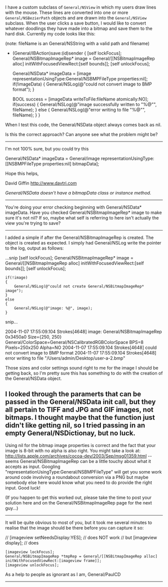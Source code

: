 

I have a custom subclass of <code>General/NSView</code> in which my users draw lines with the mouse.  These lines are converted into one or more <code>General/NSBezierPath</code> objects and are drawn into the <code>General/NSView</code> subclass.  When the user clicks a save button, I would like to convert whatever doodlings they have made into a bitmap and save them to the hard disk.  Currently my code looks like this:

(note: fileName is an General/NSString with a valid path and filename)

    
- (General/IBAction)save:(id)sender
{
	[self lockFocus];
	General/NSBitmapImageRep* image = 
		General/[[NSBitmapImageRep alloc] initWithFocusedViewRect:[self bounds]];
	[self unlockFocus];
	
	General/NSData* imageData = [image representationUsingType:General/NSBMPFileType properties:nil];
	if(!imageData)
	{
		General/NSLog(@"could not convert image to BMP format");
	}
	
	BOOL success = [imageData writeToFile:fileName atomically:NO];
	if(success)
	{
		General/NSLog(@"image successfully written to \"%@\"", fileName);
	}
	else
	{
		General/NSLog(@"error writing to file \"%@\"", fileName);
	}
}


When I test this code, the General/NSData object always comes back as nil.

Is this the correct approach?  Can anyone see what the problem might be?

----

I'm not 100% sure, but you could try this

    
General/NSData* imageData = General/image representationUsingType:[[NSBMPFileType properties:nil] bitmapData];


Hope this helps,

David Giffin http://www.davtri.com

*General/NSData doesn't have a     bitmapData class or instance method.*

----
You're doing your error checking beginning with General/NSData*     imageData. Have you checked General/NSBitmapImageRep*     image to make sure it's not nil? If so, maybe what     self is referring to here isn't actually the view you're trying to save?

----

I added a simple if after the General/NSBitmapImageRep is created.  The object is created as expected.  I simply had General/NSLog write the pointer to the log, output as follows:

    
...snip
	[self lockFocus];
	General/NSBitmapImageRep* image = General/[[NSBitmapImageRep alloc] initWithFocusedViewRect:[self bounds]];
	[self unlockFocus];
	
	if(!image)
	{
		General/NSLog(@"could not create General/NSBitmapImageRep* image");
	}
	else
	{
		General/NSLog(@"image: %@", image);
	}
snip...


    
2004-11-07 17:55:09.104 Strokes[4648] image: General/NSBitmapImageRep 0x3450a0 Size={250, 250} General/ColorSpace=General/NSCalibratedRGBColorSpace BPS=8 Pixels=250x250 Alpha=NO
2004-11-07 17:55:09.104 Strokes[4648] could not convert image to BMP format
2004-11-07 17:55:09.104 Strokes[4648] error writing to file "/Users/admin/Desktop/user-a-2.bmp"


Those sizes and color settings sound right to me for the image I should be getting back, so I'm pretty sure this has something to do with the creation of the General/NSData object.  

I looked through the paramerts that can be passed in the General/NSData init call, but they all pertain to TIFF and JPG and GIF images, not bitmaps.  I thought maybe that the function just didn't like getting nil, so I tried passing in an empty General/NSDictionay, but no luck.
----
Using nil for the bitmap image properties is correct and the fact that your image is 8-bit with no alpha is also right. You might take a look at: http://lists.apple.com/archives/cocoa-dev/2003/Sep/msg01359.html -- seems General/NSBitmapImageRep can be a little touchy about what it accepts as input. Googling "representationUsingType:General/NSBMPFileType" will get you some work around code involving a roundabout conversion via a PNG but maybe somebody else here would know what you need to do provide the right input. Good luck!

(If you happen to get this worked out, please take the time to post your solution here and on the General/NSBitmapImageRep page for the next guy...)

----

It will be quite obvious to most of you, but it took me several minutes to realise that the image should be there before you can capture it
so:
    
//	[imageview setNeedsDisplay:YES];	// does NOT work
// but
	[imageview display];			// does
	
	[imageview lockFocus];
	General/NSBitmapImageRep *tmpRep = General/[[NSBitmapImageRep alloc] initWithFocusedViewRect:[imageview frame]];
	[imageview unlockFocus];

As a help to people as ignorant as I am, General/PaulCD

----